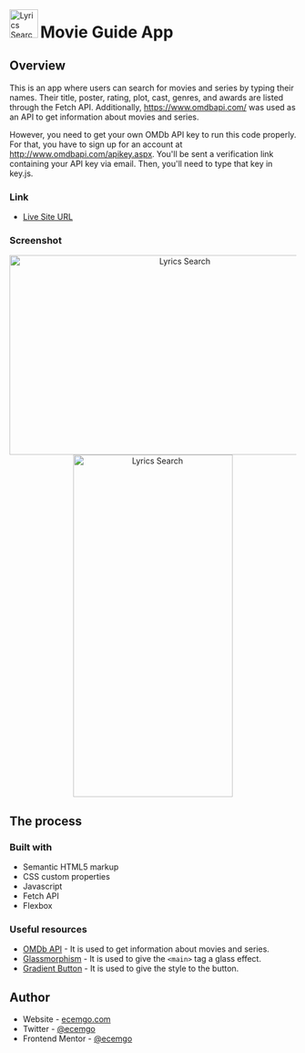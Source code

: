 <div align="left">
<img src="https://user-images.githubusercontent.com/13468728/222971073-bcb3e603-5596-4d4b-9cd4-b192b94c20be.png" title="Lyrics Search" alt="Lyrics Search" width="50" height="50"/> <span style="font-size: 2em; font-weight: bold;">Movie Guide App</span>
</div>

## Overview

This is an app where users can search for movies and series by typing their names. Their title, poster, rating, plot, cast, genres, and awards are listed through the Fetch API. Additionally, https://www.omdbapi.com/ was used as an API to get information about movies and series.

However, you need to get your own OMDb API key to run this code properly. For that, you have to sign up for an account at http://www.omdbapi.com/apikey.aspx. You'll be sent a verification link containing your API key via email. Then, you'll need to type that key in key.js.

### Link

- [Live Site URL](https://ecemgo-movie-guide-app.netlify.app)

### Screenshot

<div align="center">
<img src="https://user-images.githubusercontent.com/13468728/222970944-c6b899a9-68dc-48fa-b237-f14714648cfa.jpg" title="Lyrics Search" alt="Lyrics Search" width="600" height="350"/>
<img src="https://user-images.githubusercontent.com/13468728/222970948-a0598984-963b-4aea-97b2-c26cea4fa2ea.jpg" title="Lyrics Search" alt="Lyrics Search" width="280" height="600"/>
</div>

## The process

### Built with

- Semantic HTML5 markup
- CSS custom properties
- Javascript
- Fetch API
- Flexbox

### Useful resources

- [OMDb API](https://www.omdbapi.com/) - It is used to get information about movies and series.
- [Glassmorphism](https://www.toptal.com/developers/css3maker/examples/border-glass-ui) - It is used to give the `<main>` tag a glass effect.
- [Gradient Button](https://gradientbuttons.colorion.co/) - It is used to give the style to the button.

## Author

- Website - [ecemgo.com](https://www.ecemgo.com/)
- Twitter - [@ecemgo](https://twitter.com/ecemgo)
- Frontend Mentor - [@ecemgo](https://www.frontendmentor.io/profile/ecemgo)
